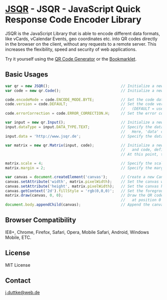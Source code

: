 [JSQR](http://jsqr.de/) - JSQR - JavaScript Quick Response Code Encoder Library
===============================================================================

JSQR is the JavaScript Library that is able to encode different data formats, like vCards, vCalendar Events, geo coordinates etc. into QR codes directly in the browser on the client, without any requests to a remote server. This increases the flexibility, speed and security of web applications.

Try it yourself using the [QR Code Generator](http://www.jsqr.de/encode.html) or the [Bookmarklet](http://www.jsqr.de/bookmarklet.html).

Basic Usages
------------
```js
var qr = new JSQR();                                // Initialize a new JSQR object
var code = new qr.Code();                           // Initialize a new Code object

code.encodeMode = code.ENCODE_MODE.BYTE;            // Set the code data type
code.version = code.DEFAULT;                        // Set the code version
                                                    //   (DEFAULT = use the smallest possible version)
code.errorCorrection = code.ERROR_CORRECTION.H;     // Set the error correction level (H = High)

var input = new qr.Input();                         // Initialize a new Input object
input.dataType = input.DATA_TYPE.TEXT;              // Specify the data type of 'data'
                                                    //   Here, 'data' contains only text
input.data = 'http://www.jsqr.de';                  // Specify the data which should be encoded

var matrix = new qr.Matrix(input, code);            // Initialize a new Matrix object using the input
                                                    //   and code, defined above
                                                    // At this point, the QR Code get generated

matrix.scale = 4;                                   // Specify the scaling for graphic output
matrix.margin = 2;                                  // Specify the margin for graphic output

var canvas = document.createElement('canvas');      // Create a new Canvas element
canvas.setAttribute('width', matrix.pixelWidth);    // Set the canvas width to the size of the QR code
canvas.setAttribute('height', matrix.pixelWidth);   // Set the canvas height to the size of the QR code
canvas.getContext('2d').fillStyle = 'rgb(0,0,0)';   // Set the foreground color of the canvas to black
matrix.draw(canvas, 0, 0);                          // Draw the QR code into the canvas
                                                    //   at position 0 (left), 0 (top)
document.body.appendChild(canvas);                  // Append the canvas element to the documents body
```

Browser Compatibility
---------------------
IE8+, Chrome, Firefox, Safari, Opera, Mobile Safari, Android, Windows Mobile, ETC.

License
-------
MIT License

Contact
-------
j.duttke@web.de
